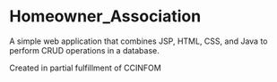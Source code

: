 # Homeowner_Association
A simple web application that combines JSP, HTML, CSS, and Java to perform CRUD operations in a database.

Created in partial fulfillment of CCINFOM
